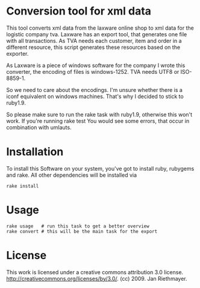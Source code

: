 # Conversion tool for xml data

This tool converts xml data from the laxware online shop to xml data for the logistic company tva.
Laxware has an export tool, that generates one file with all transactions. As TVA needs each customer, item and order in a different resource, this script generates these resources based on the exporter.

As Laxware is a piece of windows software for the company I wrote this converter,
the encoding of files is windows-1252. TVA needs UTF8 or ISO-8859-1.

So we need to care about the encodings. I'm unsure whether there is a iconf equivalent on windows machines.
That's why I decided to stick to ruby1.9.

So please make sure to run the rake task with ruby1.9, otherwise this won't work.
If you're running
    rake test
You would see some errors, that occur in combination with umlauts.

# Installation

  To install this Software on your system, you've got to install ruby, rubygems and rake. All other dependencies will be installed via

    rake install

# Usage

    rake usage   # run this task to get a better overview
    rake convert # this will be the main task for the export

# License

  This work is licensed under a creative commons attribution 3.0 license.
  http://creativecommons.org/licenses/by/3.0/.
  (cc) 2009.  Jan Riethmayer.
